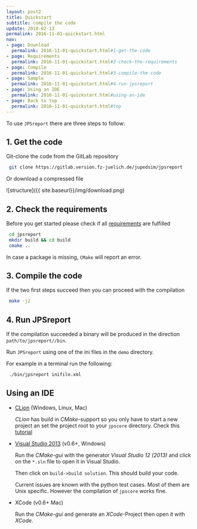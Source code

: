 ```yaml
---
layout: post2
title: Quickstart 
subtitle: compile the code
update: 2018-02-13
permalink: 2016-11-01-quickstart.html
nav:
- page: Download
  permalink: 2016-11-01-quickstart.html#1-get-the-code
- page: Requirements
  permalink: 2016-11-01-quickstart.html#2-check-the-requirements
- page: Compile
  permalink: 2016-11-01-quickstart.html#3-compile-the-code
- page: Sample
  permalink: 2016-11-01-quickstart.html#4-run-jpsreport
- page: Using an IDE
  permalink: 2016-11-01-quickstart.html#using-an-ide
- page: Back to top
  permalink: 2016-11-01-quickstart.html#top
---
```




To use `JPSreport` there are three steps to follow: 

## 1. Get the code

Git-clone the code from the GitLab repository 

```bash
 git clone https://gitlab.version.fz-juelich.de/jupedsim/jpsreport
```

Or download a compressed file 

![structure]({{ site.baseurl}}/img/download.png)

## 2. Check the requirements

Before you get started please check if all [requirements](2016-11-03-requirements.html)  are fulfilled

```bash
 cd jpsreport
 mkdir build && cd build
 cmake ..
```

In case a package is missing, `CMake` will report an error.

## 3. Compile the code

If the two first steps succeed then you can proceed with the compilation 

```bash 
 make -j2
```

## 4. Run JPSreport

If the compilation succeeded a binary will be produced in the direction `path/to/jpsreport//bin`.

Run `JPSreport` using one of the ini files in the `demo` directory.

For example in a terminal run the following:

```bash 
 ./bin/jpsreport inifile.xml
```


## Using an IDE

- [CLion](https://www.jetbrains.com/clion/) (Windows, Linux, Mac)

    *CLion* has build in *CMake*-support so you only have to start a new project an set the project root to your `jpscore` directory.
    Check this [tutorial](https://www.youtube.com/watch?v=Achsd2EpJbI)


- [Visual Studio 2013](http://msdn.microsoft.com/de-de/library/dd831853.aspx) (v0.6+, Windows) 

    Run the *CMake-gui* with the generator *Visual Studio 12 (2013)* and click on the `*.sln` file to open it in Visual Studio.

    Then click on `build->build solution`.
    This should build your code.

    Current issues are known with the python test cases. Most of them are Unix specific.
    However the compilation of `jpscore` works fine. 

- XCode (v0.6+ Mac)

    Run the *CMake-gui* and generate an *XCode*-Project then open it with *XCode*.

    

